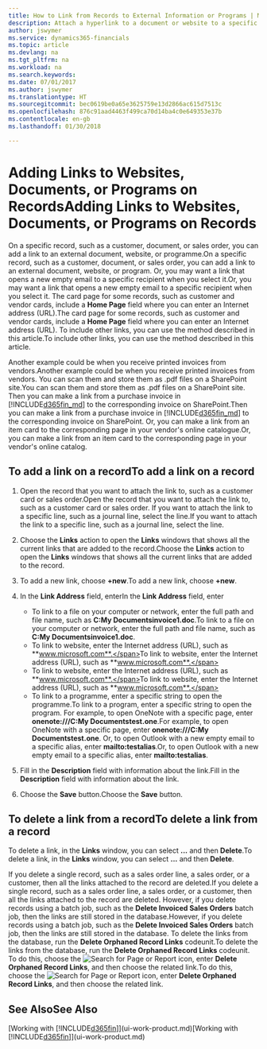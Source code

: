 ```yaml
---
title: How to Link from Records to External Information or Programs | Microsoft Docs
description: Attach a hyperlink to a document or website to a specific record, such as a customer or document.
author: jswymer
ms.service: dynamics365-financials
ms.topic: article
ms.devlang: na
ms.tgt_pltfrm: na
ms.workload: na
ms.search.keywords: 
ms.date: 07/01/2017
ms.author: jswymer
ms.translationtype: HT
ms.sourcegitcommit: bec0619be0a65e3625759e13d2866ac615d7513c
ms.openlocfilehash: 876c91aad4463f499ca70d14ba4c0e649353e37b
ms.contentlocale: en-gb
ms.lasthandoff: 01/30/2018

---
```

# <a name="adding-links-to-websites-documents-or-programs-on-records"></a><span data-ttu-id="88160-103">Adding Links to Websites, Documents, or Programs on Records</span><span class="sxs-lookup"><span data-stu-id="88160-103">Adding Links to Websites, Documents, or Programs on Records</span></span>
<span data-ttu-id="88160-104">On a specific record, such as a customer, document, or sales order, you can add a link to an external document, website, or programme.</span><span class="sxs-lookup"><span data-stu-id="88160-104">On a specific record, such as a customer, document, or sales order, you can add a link to an external document, website, or program.</span></span> <span data-ttu-id="88160-105">Or, you may want a link that opens a new empty email to a specific recipient when you select it.</span><span class="sxs-lookup"><span data-stu-id="88160-105">Or, you may want a link that opens a new empty email to a specific recipient when you select it.</span></span> <span data-ttu-id="88160-106">The card page for some records, such as customer and vendor cards, include a **Home Page** field where you can enter an Internet address (URL).</span><span class="sxs-lookup"><span data-stu-id="88160-106">The card page for some records, such as customer and vendor cards, include a **Home Page** field where you can enter an Internet address (URL).</span></span> <span data-ttu-id="88160-107">To include other links, you can use the method described in this article.</span><span class="sxs-lookup"><span data-stu-id="88160-107">To include other links, you can use the method described in this article.</span></span>

<span data-ttu-id="88160-108">Another example could be when you receive printed invoices from vendors.</span><span class="sxs-lookup"><span data-stu-id="88160-108">Another example could be when you receive printed invoices from vendors.</span></span> <span data-ttu-id="88160-109">You can scan them and store them as .pdf files on a SharePoint site.</span><span class="sxs-lookup"><span data-stu-id="88160-109">You can scan them and store them as .pdf files on a SharePoint site.</span></span> <span data-ttu-id="88160-110">Then you can make a link from a purchase invoice in [!INCLUDE[d365fin_md](includes/d365fin_md.md)] to the corresponding invoice on  SharePoint.</span><span class="sxs-lookup"><span data-stu-id="88160-110">Then you can make a link from a purchase invoice in [!INCLUDE[d365fin_md](includes/d365fin_md.md)] to the corresponding invoice on  SharePoint.</span></span> <span data-ttu-id="88160-111">Or, you can make a link from an item card to the corresponding page in your vendor's online catalogue.</span><span class="sxs-lookup"><span data-stu-id="88160-111">Or, you can make a link from an item card to the corresponding page in your vendor's online catalog.</span></span>

## <a name="to-add-a-link-on-a-record"></a><span data-ttu-id="88160-112">To add a link on a record</span><span class="sxs-lookup"><span data-stu-id="88160-112">To add a link on a record</span></span>   

1.  <span data-ttu-id="88160-113">Open the record that you want to attach the link to, such as a customer card or sales order.</span><span class="sxs-lookup"><span data-stu-id="88160-113">Open the record that you want to attach the link to, such as a customer card or sales order.</span></span> <span data-ttu-id="88160-114">If you want to attach the link to a specific line, such as a journal line, select the line.</span><span class="sxs-lookup"><span data-stu-id="88160-114">If you want to attach the link to a specific line, such as a journal line, select the line.</span></span>  

2.  <span data-ttu-id="88160-115">Choose the **Links** action to open the **Links** windows that shows all the current links that are added to the record.</span><span class="sxs-lookup"><span data-stu-id="88160-115">Choose the **Links** action to open the **Links** windows that shows all the current links that are added to the record.</span></span>

3. <span data-ttu-id="88160-116">To add a new link, choose **+new**.</span><span class="sxs-lookup"><span data-stu-id="88160-116">To add a new link, choose **+new**.</span></span>

4.  <span data-ttu-id="88160-117">In the **Link Address** field, enter</span><span class="sxs-lookup"><span data-stu-id="88160-117">In the **Link Address** field, enter</span></span>

    -   <span data-ttu-id="88160-118">To link to a file on your computer or network, enter the full path and file name, such as  **C:My Documentsinvoice1.doc**.</span><span class="sxs-lookup"><span data-stu-id="88160-118">To link to a file on your computer or network, enter the full path and file name, such as  **C:My Documentsinvoice1.doc**.</span></span>
    -   <span data-ttu-id="88160-119">To link to website, enter the Internet address (URL), such as **www.microsoft.com**.</span><span class="sxs-lookup"><span data-stu-id="88160-119">To link to website, enter the Internet address (URL), such as **www.microsoft.com**.</span></span>
    -   <span data-ttu-id="88160-120">To link to website, enter the Internet address (URL), such as **www.microsoft.com**.</span><span class="sxs-lookup"><span data-stu-id="88160-120">To link to website, enter the Internet address (URL), such as **www.microsoft.com**.</span></span>
    -   <span data-ttu-id="88160-121">To link to a programme, enter a specific string to open the programme.</span><span class="sxs-lookup"><span data-stu-id="88160-121">To link to a program, enter a specific string to open the program.</span></span> <span data-ttu-id="88160-122">For example, to open OneNote with a specific page, enter **onenote:///C:My Documentstest.one**.</span><span class="sxs-lookup"><span data-stu-id="88160-122">For example, to open OneNote with a specific page, enter **onenote:///C:My Documentstest.one**.</span></span> <span data-ttu-id="88160-123">Or, to open Outlook with a new empty email to a specific alias, enter **mailto:testalias**.</span><span class="sxs-lookup"><span data-stu-id="88160-123">Or, to open Outlook with a new empty email to a specific alias, enter **mailto:testalias**.</span></span>  

5.  <span data-ttu-id="88160-124">Fill in the **Description** field with information about the link.</span><span class="sxs-lookup"><span data-stu-id="88160-124">Fill in the **Description** field with information about the link.</span></span>  

6.  <span data-ttu-id="88160-125">Choose the **Save** button.</span><span class="sxs-lookup"><span data-stu-id="88160-125">Choose the **Save** button.</span></span>  

## <a name="to-delete-a-link-from-a-record"></a><span data-ttu-id="88160-126">To delete a link from a record</span><span class="sxs-lookup"><span data-stu-id="88160-126">To delete a link from a record</span></span>  

<span data-ttu-id="88160-127">To delete a link, in the **Links** window, you can select **...** and then **Delete**.</span><span class="sxs-lookup"><span data-stu-id="88160-127">To delete a link, in the **Links** window, you can select **...** and then **Delete**.</span></span>

<span data-ttu-id="88160-128">If you delete a single record, such as a sales order line, a sales order, or a customer, then all the links attached to the record are deleted.</span><span class="sxs-lookup"><span data-stu-id="88160-128">If you delete a single record, such as a sales order line, a sales order, or a customer, then all the links attached to the record are deleted.</span></span> <span data-ttu-id="88160-129">However, if you delete records using a batch job, such as the **Delete Invoiced Sales Orders** batch job, then the links are still stored in the database.</span><span class="sxs-lookup"><span data-stu-id="88160-129">However, if you delete records using a batch job, such as the **Delete Invoiced Sales Orders** batch job, then the links are still stored in the database.</span></span> <span data-ttu-id="88160-130">To delete the links from the database, run the **Delete Orphaned Record Links** codeunit.</span><span class="sxs-lookup"><span data-stu-id="88160-130">To delete the links from the database, run the **Delete Orphaned Record Links** codeunit.</span></span> <span data-ttu-id="88160-131">To do this, choose the ![Search for Page or Report](media/ui-search/search_small.png "Search for Page or Report icon") icon, enter **Delete Orphaned Record Links**, and then choose the related link.</span><span class="sxs-lookup"><span data-stu-id="88160-131">To do this, choose the ![Search for Page or Report](media/ui-search/search_small.png "Search for Page or Report icon") icon, enter **Delete Orphaned Record Links**, and then choose the related link.</span></span>   

<!-- ### To run delete orphaned record links  

1.  Choose the ![Search for Page or Report](media/ui-search/search_small.png "Search for Page or Report icon") icon, enter **Data Deletion**, and then choose the related link.  

2.  On the **Data Deletion** page, choose **Tasks**, and then choose **Delete Orphaned Record Links**.  -->

## <a name="see-also"></a><span data-ttu-id="88160-132">See Also</span><span class="sxs-lookup"><span data-stu-id="88160-132">See Also</span></span>  
<span data-ttu-id="88160-133">[Working with [!INCLUDE[d365fin](includes/d365fin_md.md)]](ui-work-product.md)</span><span class="sxs-lookup"><span data-stu-id="88160-133">[Working with [!INCLUDE[d365fin](includes/d365fin_md.md)]](ui-work-product.md)</span></span>  

